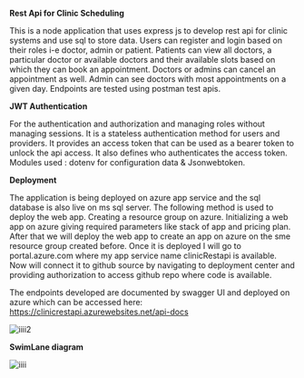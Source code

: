 **Rest Api for Clinic Scheduling**

This is a node application that uses express js to develop rest api for clinic systems and use sql to store data. Users can register and login based on their roles i-e doctor, admin or patient. Patients can view all doctors, a particular doctor or available doctors and their available slots based on which they can book an appointment. Doctors or admins can cancel an appointment as well. Admin can see doctors with most appointments on a given day. Endpoints are tested using postman test apis.

****JWT Authentication****

For the authentication and authorization and managing roles without managing sessions. It is a stateless authentication method for users and providers. It provides an access token that can be used as a bearer token to unlock the api access. It also defines who authenticates the access token.
Modules used : dotenv for configuration data & Jsonwebtoken.

**Deployment**

The application is being deployed on azure app service and the sql database is also live on ms sql server. The following method is used to deploy the web app.
Creating a resource group on azure.
Initializing a web app on azure giving required parameters like stack of app and pricing plan.
After that we will deploy the web app to create an app on azure on the sme resource group created before.
Once it is deployed I will go to portal.azure.com where my app service name clinicRestapi is available.
Now will connect it to github source by navigating to deployment center and providing authorization to access github repo where code is available.

The endpoints developed are documented by swagger UI and deployed on azure which can be accessed here:
https://clinicrestapi.azurewebsites.net/api-docs

![iiii2](https://user-images.githubusercontent.com/65126160/182958313-110eb242-ac1c-4ef1-9bfe-b31be0992a94.PNG)

**SwimLane diagram**

![iiii](https://user-images.githubusercontent.com/65126160/182958393-81f0d580-a759-45ad-9290-7895dd85f38f.PNG)


